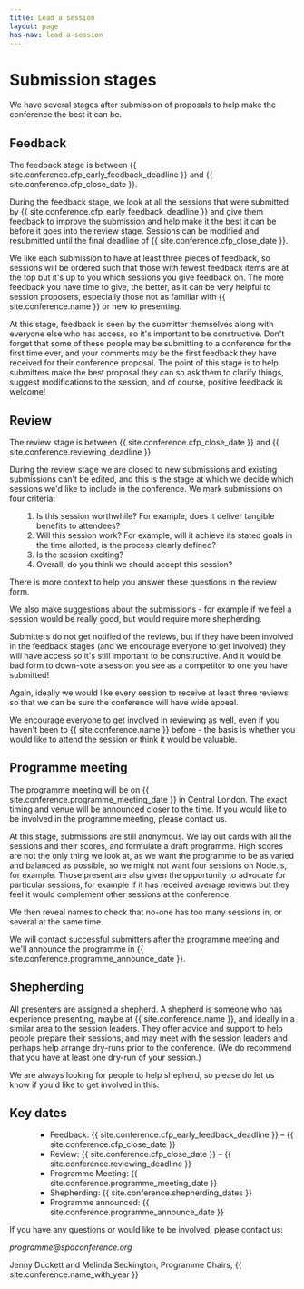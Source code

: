 ```yaml
---
title: Lead a session
layout: page
has-nav: lead-a-session
---
```


<h1>Submission stages</h1>
<p>We have several stages after submission of proposals to help make the conference the best it can be.</p>
<h2 id="feedback">Feedback</h2>
<p>The feedback stage is between {{ site.conference.cfp_early_feedback_deadline }} and {{ site.conference.cfp_close_date }}.</p>
<p>During the feedback stage, we look at all the sessions that were submitted by {{ site.conference.cfp_early_feedback_deadline }} and give them feedback to improve the submission and help make it the best it can be before it goes into the review stage. Sessions can be modified and resubmitted until the final deadline of {{ site.conference.cfp_close_date }}.</p>
<p>We like each submission to have at least three pieces of feedback, so sessions will be ordered such that those with fewest feedback items are at the top but it's up to you which sessions you give feedback on. The more feedback you have time to give, the better, as it can be very helpful to session proposers, especially those not as familiar with {{ site.conference.name }} or new to presenting.</p>
<p>At this stage, feedback is seen by the submitter themselves along with everyone else who has access, so it's important to be constructive. Don't forget that some of these people may be submitting to a conference for the first time ever, and your comments may be the first feedback they have received for their conference proposal. The point of this stage is to help submitters make the best proposal they can so ask them to clarify things, suggest modifications to the session, and of course, positive feedback is welcome!</p>
<h2 id="review">Review</h2>
<p>The review stage is between {{ site.conference.cfp_close_date }} and {{ site.conference.reviewing_deadline }}.</p>
<p>During the review stage we are closed to new submissions and existing submissions can't be edited, and this is the stage at which we decide which sessions we'd like to include in the conference. We mark submissions on four criteria:</p>
<ol><ol>
<li>Is this session worthwhile? For example, does it deliver tangible benefits to attendees?</li>
<li>Will this session work? For example, will it achieve its stated goals in the time allotted, is the process clearly defined?</li>
<li>Is the session exciting?</li>
<li>Overall, do you think we should accept this session?</li>
</ol></ol>
<p>There is more context to help you answer these questions in the review form.</p>
<p>We also make suggestions about the submissions - for example if we feel a session would be really good, but would require more shepherding.</p>
<p>Submitters do not get notified of the reviews, but if they have been involved in the feedback stages (and we encourage everyone to get involved) they will have access so it's still important to be constructive. And it would be bad form to down-vote a session you see as a competitor to one you have submitted!</p>
<p>Again, ideally we would like every session to receive at least three reviews so that we can be sure the conference will have wide appeal.</p>
<p>We encourage everyone to get involved in reviewing as well, even if you haven't been to {{ site.conference.name }} before - the basis is whether you would like to attend the session or think it would be valuable.</p>
<h2 id="programme-meeting">Programme meeting</h2>
<p>The programme meeting will be on {{ site.conference.programme_meeting_date }} in Central London. The exact timing and venue will be announced closer to the time. If you would like to be involved in the programme meeting, please contact us.</p>
<p>At this stage, submissions are still anonymous. We lay out cards with all the sessions and their scores, and formulate a draft programme. High scores are not the only thing we look at, as we want the programme to be as varied and balanced as possible, so we might not want four sessions on Node.js, for example. Those present are also given the opportunity to advocate for particular sessions, for example if it has received average reviews but they feel it would complement other sessions at the conference.</p>
<p>We then reveal names to check that no-one has too many sessions in, or several at the same time.</p>
<p>We will contact successful submitters after the programme meeting and we'll announce the programme in {{ site.conference.programme_announce_date }}.</p>
<h2 id="shepherding">Shepherding</h2>
<p>All presenters are assigned a shepherd. A shepherd is someone who has experience presenting, maybe at {{ site.conference.name }}, and ideally in a similar area to the session leaders. They offer advice and support to help people prepare their sessions, and may meet with the session leaders and perhaps help arrange dry-runs prior to the conference. (We do recommend that you have at least one dry-run of your session.)</p>
<p>We are always looking for people to help shepherd, so please do let us know if you'd like to get involved in this.</p>
<h2 id="key-dates">Key dates</h2>
<ol><ol>
<ul>
<li>Feedback: {{ site.conference.cfp_early_feedback_deadline }} &ndash; {{ site.conference.cfp_close_date }}</li>
<li>Review: {{ site.conference.cfp_close_date }} &ndash; {{ site.conference.reviewing_deadline }}</li>
<li>Programme Meeting: {{ site.conference.programme_meeting_date }}</li>
<li>Shepherding: {{ site.conference.shepherding_dates }}</li>
<li>Programme announced: {{ site.conference.programme_announce_date }}</li>
</ul>
</ol></ol>
<p>If you have any questions or would like to be involved, please contact us:</p>
<p><em>programme@spaconference.org</em></p>
<p>Jenny Duckett and Melinda Seckington, Programme Chairs, {{ site.conference.name_with_year }}</p>
